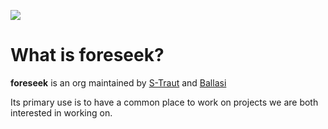 ![](https://cdn.discordapp.com/attachments/414542714365935626/898306428492722207/foreseek.png)

# What is foreseek?

**foreseek** is an org maintained by [S-Traut](https://github.com/S-Traut) and [Ballasi](https://github.com/Ballasi)

Its primary use is to have a common place to work on projects we are both interested in working on.
